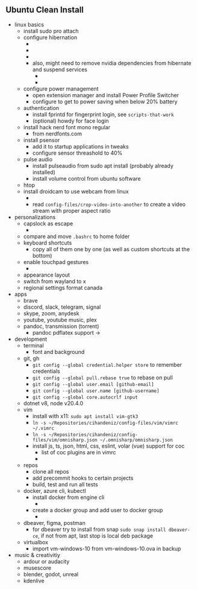 ## Ubuntu Clean Install

- linux basics
  - install sudo pro attach
  - configure hibernation
    - [](https://ubuntuhandbook.org/index.php/2021/08/enable-hibernate-ubuntu-21-10/)
    - [](https://www.youtube.com/watch?v=qJDJHOaM6FE)
    - [](https://www.reddit.com/r/Ubuntu/comments/zkcro6/hibernate_with_secured_boot/)
    - also, might need to remove nvidia dependencies from hibernate and suspend
      services
      - [](https://gist.github.com/bmcbm/375f14eaa17f88756b4bdbbebbcfd029)
      - [](https://bugs.launchpad.net/ubuntu/+source/systemd/+bug/1933880/comments/9)
  - configure power management
    - open extension manager and install Power Profile Switcher
    - configure to get to power saving when below 20% battery
  - authentication
    - install fprintd for fingerprint login, see `scripts-that-work`
    - (optional) howdy for face login
  - install hack nerd font mono regular
    - from nerdfonts.com
  - install psensor
    - add it to startup applications in tweaks
    - configure sensor threashold to 40%
  - pulse audio
    - install pulseaudio from sudo apt install (probably already installed)
    - install volume control from ubuntu software
  - htop
  - install droidcam to use webcam from linux
    - [](https://www.dev47apps.com/droidcam/linux/)
    - read `config-files/crop-video-into-another` to create a video stream with
      proper aspect ratio
- personalizations
  - capslock as escape
    - [](https://askubuntu.com/questions/363346/how-to-permanently-switch-caps-lock-and-esc)
  - compare and move `.bashrc` to home folder
  - keyboard shortcuts
    - copy all of them one by one (as well as custom shortcuts at the bottom)
  - enable touchpad gestures
    - [](https://ubuntuhandbook.org/index.php/2021/06/multi-touch-gestures-ubuntu-20-04/)
  - appearance layout
  - switch from wayland to x
  - regional settings format canada
- apps
  - brave
  - discord, slack, telegram, signal
  - skype, zoom, anydesk
  - youtube, youtube music, plex
  - pandoc, transmission (torrent)
    - pandoc pdflatex support ->
      [](https://gist.github.com/yspkm/f33d59181b7f6f5c8701360995c07418)
- development
  - terminal
    - font and background
  - git, gh
    - `git config --global credential.helper store` to remember credentials
    - `git config --global pull.rebase true` to rebase on pull
    - `git config --global user.email [github-email]`
    - `git config --global user.name [github-username]`
    - `git config --global core.autocrlf input`
  - dotnet v8, node v20.4.0
  - vim
    - install with x11: `sudo apt install vim-gtk3`
    - `ln -s ~/Repositories/cihandeniz/config-files/vim/vimrc
      ~/.vimrc`
    - `ln -s ~/Repositories/cihandeniz/config-files/vim/omnisharp.json
      ~/.omnisharp/omnisharp.json`
    - install js, ts, json, html, css, eslint, volar (vue) support for coc
      - list of coc plugins are in vimrc
      - [](https://github.com/neoclide/coc.nvim/wiki/Install-coc.nvim#install-extensions-for-programming-languages-you-use-daily)
  - repos
    - clone all repos
    - add precommit hooks to certain projects
    - build, test and run all tests
  - docker, azure cli, kubectl
    - install docker from engine cli
      - [](https://docs.docker.com/engine/install/ubuntu/#install-using-the-repository)
    - create a docker group and add user to docker group
      - [](https://phoenixnap.com/kb/docker-permission-denied)
  - dbeaver, figma, postman
    - for dbeaver try to install from snap `sudo snap install dbeaver-ce`, if
      not from apt, last stop is local deb package
  - virtualbox
    - import vm-windows-10 from vm-windows-10.ova in backup
- music & creativitiy
  - ardour or audacity
  - musescore
  - blender, godot, unreal
  - kdenlive
